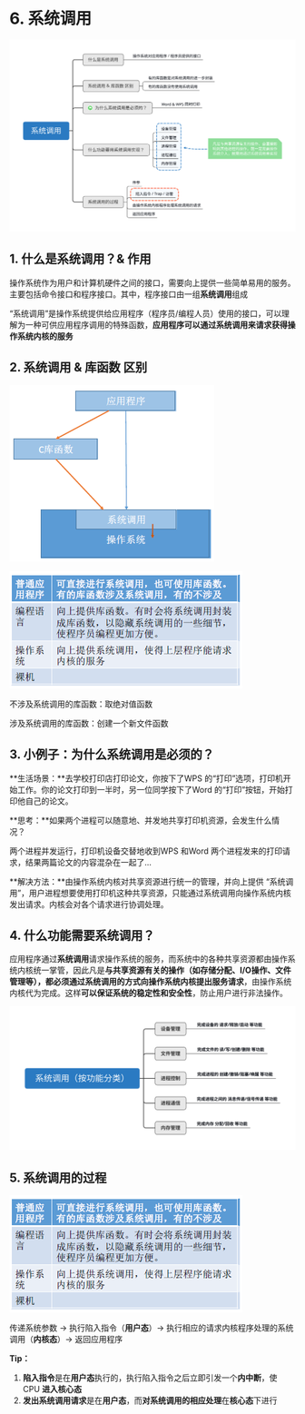 # 6. 系统调用

![](../.gitbook/assets/xi-tong-tiao-yong-.svg)

## 1. 什么是系统调用？& 作用

操作系统作为用户和计算机硬件之间的接口，需要向上提供一些简单易用的服务。主要包括命令接口和程序接口。其中，程序接口由一组**系统调用**组成

“系统调用”是操作系统提供给应用程序（程序员/编程人员）使用的接口，可以理解为一种可供应用程序调用的特殊函数，**应用程序可以通过系统调用来请求获得操作系统内核的服务**

## 2. 系统调用 & 库函数 区别

![](../.gitbook/assets/image%20%2815%29.png)

![](../.gitbook/assets/image%20%2814%29.png)

不涉及系统调用的库函数：取绝对值函数

涉及系统调用的库函数：创建一个新文件函数

## 3. 小例子：为什么系统调用是必须的？

**生活场景：**去学校打印店打印论文，你按下了WPS 的“打印”选项，打印机开始工作。你的论文打印到一半时，另一位同学按下了Word 的“打印”按钮，开始打印他自己的论文。

**思考：**如果两个进程可以随意地、并发地共享打印机资源，会发生什么情况？

两个进程并发运行，打印机设备交替地收到WPS 和Word 两个进程发来的打印请求，结果两篇论文的内容混杂在一起了…

**解决方法：**由操作系统内核对共享资源进行统一的管理，并向上提供 “系统调用”，用户进程想要使用打印机这种共享资源，只能通过系统调用向操作系统内核发出请求。内核会对各个请求进行协调处理。

## 4. 什么功能需要系统调用？

应用程序通过**系统调用**请求操作系统的服务，而系统中的各种共享资源都由操作系统内核统一掌管，因此凡是**与共享资源有关的操作（如存储分配、I/O操作、文件管理等），都必须通过系统调用的方式向操作系统内核提出服务请求**，由操作系统内核代为完成。这样**可以保证系统的稳定性和安全性**，防止用户进行非法操作。

![](../.gitbook/assets/xi-tong-tiao-yong-an-gong-neng-fen-lei-.svg)

## 5. 系统调用的过程

![](../.gitbook/assets/image%20%2811%29.png)

传递系统参数 -&gt; 执行陷入指令（**用户态**）-&gt; 执行相应的请求内核程序处理的系统调用（**内核态**）-&gt; 返回应用程序

**Tip：**

1. **陷入指令**是在**用户态**执行的，执行陷入指令之后立即引发一个**内中断**，使 CPU **进入核心态**
2. **发出系统调用请求**是在**用户态**，而**对系统调用的相应处理**在**核心态**下进行





